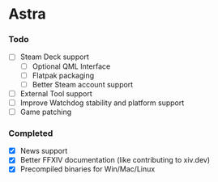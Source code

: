 # Astra

### Todo
- [ ] Steam Deck support
    - [ ] Optional QML Interface
    - [ ] Flatpak packaging
    - [ ] Better Steam account support
- [ ] External Tool support
- [ ] Improve Watchdog stability and platform support
- [ ] Game patching

### Completed
- [x] News support
- [x] Better FFXIV documentation (like contributing to xiv.dev)
- [x] Precompiled binaries for Win/Mac/Linux
